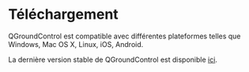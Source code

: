# Téléchargement


QGroundControl est compatible avec différentes plateformes telles que Windows, Mac OS X, Linux, iOS, Android.

La dernière version stable de QGroundControl est disponible [ici](https://docs.qgroundcontrol.com/en/getting_started/download_and_install.html).

